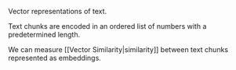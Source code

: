 Vector representations of text.

Text chunks are encoded in an ordered list of numbers with a predetermined length. 

We can measure [[Vector Similarity|similarity]] between text chunks represented as embeddings. 